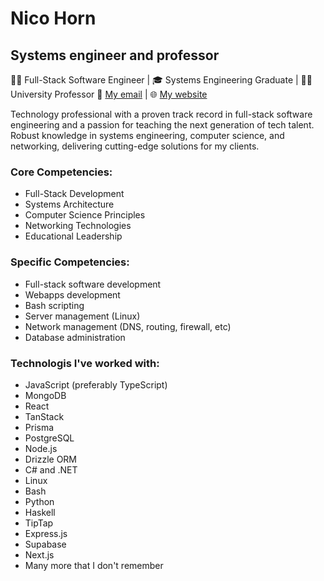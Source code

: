 # Nico Horn
## Systems engineer and professor
👨‍💻 Full-Stack Software Engineer | 🎓 Systems Engineering Graduate | 👨‍🏫 University Professor
📧 [My email](mailto:contact@nicohorn.com) | 🌐 [My website](https://nicohorn.com)

Technology professional with a proven track record in full-stack software engineering and a passion for teaching the next generation of tech talent. Robust knowledge in systems engineering, computer science, and networking, delivering cutting-edge solutions for my clients.
 
### Core Competencies:
- Full-Stack Development
- Systems Architecture
- Computer Science Principles
- Networking Technologies
- Educational Leadership

### Specific Competencies:
- Full-stack software development
- Webapps development
- Bash scripting
- Server management (Linux)
- Network management (DNS, routing, firewall, etc)
- Database administration

### Technologis I've worked with:

- JavaScript (preferably TypeScript)
- MongoDB
- React
- TanStack
- Prisma
- PostgreSQL
- Node.js
- Drizzle ORM
- C# and .NET
- Linux
- Bash
- Python
- Haskell
- TipTap
- Express.js
- Supabase
- Next.js
- Many more that I don't remember
